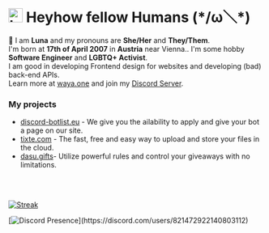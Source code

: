 # <img src="https://user-images.githubusercontent.com/1303154/88677602-1635ba80-d120-11ea-84d8-d263ba5fc3c0.gif" width="28px" alt="hi"> **Heyhow fellow Humans** (\*/ω＼*)

🌈 I am **Luna** and my pronouns are **She/Her** and **They/Them**. <br />
I'm born at **17th of April 2007** in **Austria** near Vienna.. I'm some hobby **Software Engineer** and **LGBTQ+ Activist**. <br />
I am good in developing Frontend design for websites and developing (bad) back-end APIs. <br />
Learn more at [waya.one](https://waya.one/) and join my [Discord Server](https://waya.one/go/discord).

### My projects
- [discord-botlist.eu](https://discord-botlist.eu) - We give you the ailability to apply and give your bot a page on our site. <br />
- [tixte.com](https://discord.gg/cFZM3EJ3hS) - The fast, free and easy way to upload and store your files in the cloud. <br>
- [dasu.gifts](https://discord.com/oauth2/authorize?client_id=525748238255390721&permissions=322785&scope=bot%20applications.commands)- Utilize powerful rules and control your giveaways with no limitations. <br />
<br />
<br />

[![Streak](https://github-readme-streak-stats.herokuapp.com/?user=luna-devv&hide_border=true&background=0D1117&currStreakLabel=FFFFFF&sideLabels=FFFFFF&currStreakNum=FFFFFF&dates=FFFFFF&sideNums=FFFFFF&fire=f04848&ring=f04848&stroke=FFFFFFFF)]()

[![Discord Presence](https://lanyard-profile-readme.vercel.app/api/821472922140803112?theme=dark&bg=0D1117&animated=true&idleMessage=Probably%20sleeping%20right%20now..)](https://discord.com/users/821472922140803112)
